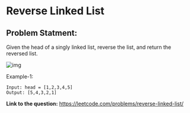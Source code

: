 # Reverse Linked List
## **Problem Statment:**

Given the head of a singly linked list, reverse the list, and return the reversed list.

![img](https://assets.leetcode.com/uploads/2021/02/19/rev1ex1.jpg)

Example-1:  

```
Input: head = [1,2,3,4,5]
Output: [5,4,3,2,1]
```

**Link to the question:** https://leetcode.com/problems/reverse-linked-list/